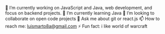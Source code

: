 🔭 I’m currently working on JavaScript and Java, web development, and focus on backend projects.
🌱 I’m currently learning Java
👯 I’m looking to collaborate on open code projects
💬 Ask me about git or react.js
📫 How to reach me: luismarto8a@gmail.com
⚡ Fun fact: i like world of warcraft

